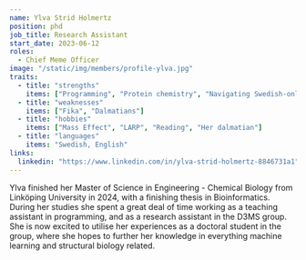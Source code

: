 ```yaml
---
name: Ylva Strid Holmertz
position: phd
job_title: Research Assistant
start_date: 2023-06-12
roles: 
  - Chief Meme Officer
image: "/static/img/members/profile-ylva.jpg"
traits:
  - title: "strengths"
    items: ["Programming", "Protein chemistry", "Navigating Swedish-only call menus"]
  - title: "weaknesses"
    items: ["Fika", "Dalmatians"]
  - title: "hobbies"
    items: ["Mass Effect", "LARP", "Reading", "Her dalmatian"]
  - title: "languages"
    items: "Swedish, English"
links:
  linkedin: "https://www.linkedin.com/in/ylva-strid-holmertz-8846731a1"
---
```


Ylva finished her Master of Science in Engineering - Chemical Biology from Linköping University in 2024, with a finishing thesis in Bioinformatics. During her studies she spent a great deal of time working as a teaching assistant in programming, and as a research assistant in the D3MS group. She is now excited to utilise her experiences as a doctoral student in the group, where she hopes to further her knowledge in everything machine learning and structural biology related. 
